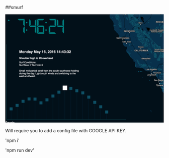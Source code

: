 ##smurf

![image](smurf.png)

Will require you to add a config file with GOOGLE API KEY. 


'npm i'

'npm run dev'
